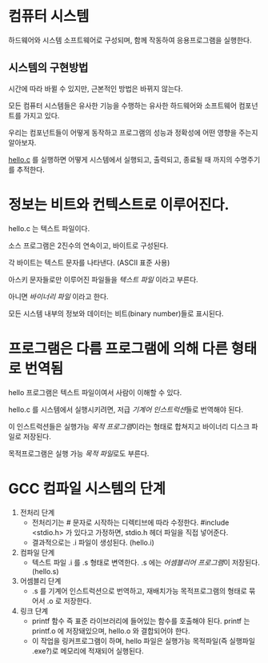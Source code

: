 # 컴퓨터 시스템
하드웨어와 시스템 소프트웨어로 구성되며, 함께 작동하여 응용프로그램을 실행한다.
## 시스템의 구현방법
시간에 따라 바뀔 수 있지만, 근본적인 방법은 바뀌지 않는다.

모든 컴퓨터 시스템들은 유사한 기능을 수행하는 유사한 하드웨어와 소프트웨어 컴포넌트를 가지고 있다.

우리는 컴포넌트들이 어떻게 동작하고 프로그램의 성능과 정확성에 어떤 영향을 주는지 알아보자.

[hello.c](hello.c) 를 실행하면 어떻게 시스템에서 실행되고, 출력되고, 종료될 때 까지의 수명주기를 추적한다.
# 정보는 비트와 컨텍스트로 이루어진다.
hello.c 는 텍스트 파일이다.

소스 프로그램은 2진수의 연속이고, 바이트로 구성된다.

각 바이트는 텍스트 문자를 나타낸다. (ASCII 표준 사용)

아스키 문자들로만 이루어진 파일들을 *텍스트 파일* 이라고 부른다.

아니면 *바이너리 파일* 이라고 한다.

모든 시스템 내부의 정보와 데이터는 비트(binary number)들로 표시된다.
# 프로그램은 다름 프로그램에 의해 다른 형태로 번역됨
hello 프로그램은 텍스트 파일이여서 사람이 이해할 수 있다.

hello.c 를 시스템에서 실행시키려면, 저급 *기계어 인스트럭션*들로 번역해야 된다.

이 인스트럭션들은 실행가능 *목적 프로그램*이라는 형태로 합쳐지고 바이너리 디스크 파일로 저장된다.

목적프로그램은 실행 가능 *목적 파일*로도 부른다.
# GCC 컴파일 시스템의 단계
1. 전처리 단계
    * 전처리기는 # 문자로 시작하는 디렉티브에 따라 수정한다. #include <stdio.h> 가 있다고 가정하면, stdio.h 헤더 파일을 직접 넣어준다.
    * 결과적으로는 .i 파일이 생성된다. (hello.i)
2. 컴파일 단계
    * 텍스트 파일 .i 를 .s 형태로 변역한다. .s 에는 *어셈블리어 프로그램*이 저장된다. (hello.s)
3. 어셈블리 단계
    * .s 를 기계어 인스트럭션으로 번역하고, 재배치가능 목적프로그램의 형태로 묶어서 .o 로 저장한다.
4. 링크 단계
    * printf 함수 즉 표준 라이브러리에 들어있는 함수를 호출해야 된다. printf 는 printf.o 에 저장돼있으며, hello.o 와 결합되어야 한다.
    * 이 작업을 링커프로그램이 하며, hello 파일은 실행가능 목적파일(즉 실행파일 .exe?)로 메모리에 적재되어 실행된다.